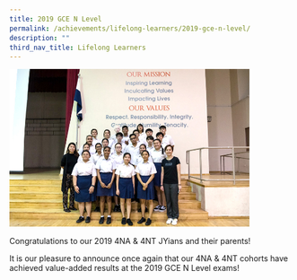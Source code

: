```yaml
---
title: 2019 GCE N Level
permalink: /achievements/lifelong-learners/2019-gce-n-level/
description: ""
third_nav_title: Lifelong Learners
---
```

<img src="/images/2019%20n%20level.jpg" style="width:85%">

Congratulations to our 2019 4NA &amp; 4NT JYians and their parents!  

It is our pleasure to announce once again that our 4NA&nbsp;&amp; 4NT cohorts have achieved value-added results at the 2019 GCE N Level exams!